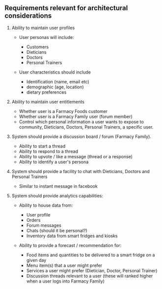 <h2>Requirements relevant for architectural considerations</h2>

1. Ability to maintain user profiles
    * User personas will include:
      * Customers
      * Dieticians
      * Doctors
      * Personal Trainers
      
    * User characteristics should include
      * Identification (name, email etc)
      * demographic (age, location)
      * dietary preferences

2. Ability to maintain user entitlements
    * Whether user is a Farmacy Foods customer
    * Whether user is a Farmacy Family user (forum member)
    * Control which personal information a user wants to expose to community, Dieticians, Doctors, Personal Trainers, a specific user.

3. System should provide a discussion board / forum (Farmacy Family).
    * Ability to start a thread
    * Ability to respond to a thread
    * Ability to upvote / like a message (thread or a response)
    * Ability to identify a user's persona
 
 4. System should provide a facility to chat with Dieticians, Doctors and Personal Trainers
    * Similar to instant message in facebook   
 
 5. System should provide analytics capabilities:
    * Ability to house data from:
      * User profile
      * Orders
      * Forum messages
      * Chats (should it be personal?)
      * Inventory data from smart fridges and kiosks
     
    * Ability to provide a forecast / recommendation for:
      * Food items and quantities to be delivered to a smart fridge on a given day
      * Menu item(s) that a user might prefer
      * Services a user might prefer (Dietician, Doctor, Personal Trainer)
      * Discussion threads relevant to a user (these will ranked higher when a user logs into Farmacy Family)

    
  
 
